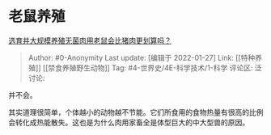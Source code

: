 # 老鼠养殖
[选育并大规模养殖无菌肉用老鼠会比猪肉更划算吗？](https://www.zhihu.com/question/65624955/answer/446867904)

> Author: #0-Anonymity
> Last update: [编辑于 2022-01-27]
> Link: [[特种养殖]] [[禁食养殖野生动物]]
> Tag: #4-世界史/4E-科学技术/1-科学
> 评论区:
> 泛讨论:

并不会。

其实道理很简单，个体越小的动物越不节能。它们所食用的食物热量有很高的比例会转化成热能散失。这也是为什么肉用家畜全是体型巨大的中大型兽的原因。
